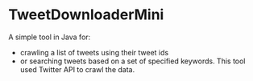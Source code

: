 # TweetDownloaderMini
A simple tool in Java for:
- crawling a list of tweets using their tweet ids
- or searching tweets based on a set of specified keywords.
This tool used Twitter API to crawl the data.
